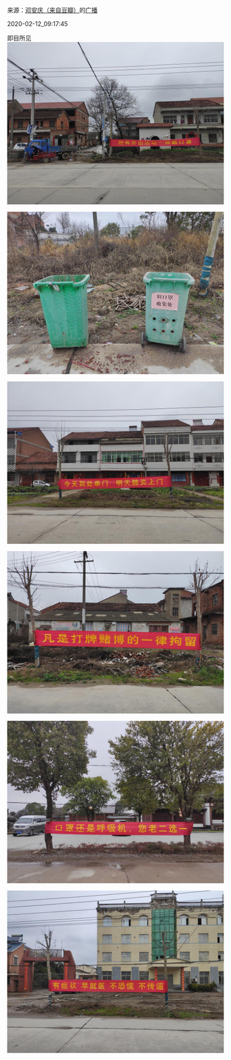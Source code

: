 来源：[邓安庆（来自豆瓣）](https://www.douban.com/people/renjiananhuo/)的[广播](https://www.douban.com/people/renjiananhuo/status/2805789317/)


2020-02-12_09:17:45


即目所见
![](./pic/2020-02-12_09:17:45-邓安庆的广播1.jpg)  

![](./pic/2020-02-12_09:17:45-邓安庆的广播2.jpg)  

![](./pic/2020-02-12_09:17:45-邓安庆的广播3.jpg)  

![](./pic/2020-02-12_09:17:45-邓安庆的广播4.jpg)  

![](./pic/2020-02-12_09:17:45-邓安庆的广播5.jpg)  

![](./pic/2020-02-12_09:17:45-邓安庆的广播6.jpg)  

